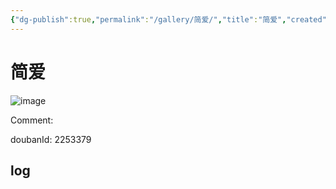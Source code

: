 ```yaml
---
{"dg-publish":true,"permalink":"/gallery/简爱/","title":"简爱","created":"2025-05-31T15:50:59.711+08:00"}
---
```



# 简爱

![image](https://hiraeth-picbed.oss-cn-beijing.aliyuncs.com/20250531155059.webp)

Comment: 



doubanId: 2253379

## log

